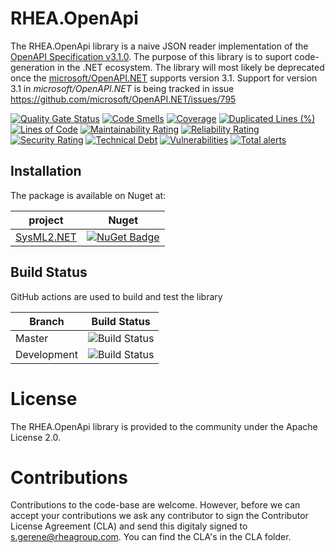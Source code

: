 # RHEA.OpenApi

The RHEA.OpenApi library is a naive JSON reader implementation of the [OpenAPI Specification v3.1.0](https://spec.openapis.org/oas/latest.html#version-3-1-0). The purpose of this library is to suport code-generation in the .NET ecosystem. The library will most likely be deprecated once the [microsoft/OpenAPI.NET](https://github.com/microsoft/OpenAPI.NET) supports version 3.1. Support for version 3.1 in _microsoft/OpenAPI.NET_ is being tracked in issue https://github.com/microsoft/OpenAPI.NET/issues/795

[![Quality Gate Status](https://sonarcloud.io/api/project_badges/measure?project=RHEAGROUP_OPENAPI&metric=alert_status)](https://sonarcloud.io/summary/new_code?id=RHEAGROUP_OPENAPI)
[![Code Smells](https://sonarcloud.io/api/project_badges/measure?project=RHEAGROUP_OPENAPI&metric=code_smells)](https://sonarcloud.io/summary/new_code?id=RHEAGROUP_OPENAPI)
[![Coverage](https://sonarcloud.io/api/project_badges/measure?project=RHEAGROUP_OPENAPI&metric=coverage)](https://sonarcloud.io/summary/new_code?id=RHEAGROUP_OPENAPI)
[![Duplicated Lines (%)](https://sonarcloud.io/api/project_badges/measure?project=RHEAGROUP_OPENAPI&metric=duplicated_lines_density)](https://sonarcloud.io/summary/new_code?id=RHEAGROUP_OPENAPI)
[![Lines of Code](https://sonarcloud.io/api/project_badges/measure?project=RHEAGROUP_OPENAPI&metric=ncloc)](https://sonarcloud.io/summary/new_code?id=RHEAGROUP_OPENAPI)
[![Maintainability Rating](https://sonarcloud.io/api/project_badges/measure?project=RHEAGROUP_OPENAPI&metric=sqale_rating)](https://sonarcloud.io/summary/new_code?id=RHEAGROUP_OPENAPI)
[![Reliability Rating](https://sonarcloud.io/api/project_badges/measure?project=RHEAGROUP_OPENAPI&metric=reliability_rating)](https://sonarcloud.io/summary/new_code?id=RHEAGROUP_OPENAPI)
[![Security Rating](https://sonarcloud.io/api/project_badges/measure?project=RHEAGROUP_OPENAPI&metric=security_rating)](https://sonarcloud.io/summary/new_code?id=RHEAGROUP_OPENAPI)
[![Technical Debt](https://sonarcloud.io/api/project_badges/measure?project=RHEAGROUP_OPENAPI&metric=sqale_index)](https://sonarcloud.io/summary/new_code?id=RHEAGROUP_OPENAPI)
[![Vulnerabilities](https://sonarcloud.io/api/project_badges/measure?project=RHEAGROUP_OPENAPI&metric=vulnerabilities)](https://sonarcloud.io/summary/new_code?id=RHEAGROUP_OPENAPI)
[![Total alerts](https://img.shields.io/lgtm/alerts/g/RHEAGROUP/OPENAPI.svg?logo=lgtm&logoWidth=18)](https://lgtm.com/projects/g/RHEAGROUP/OPENAPI/alerts/)


## Installation

The package is available on Nuget at:

project                                                     | Nuget
------------------------------------------------------------| ------------
[SysML2.NET](https://www.nuget.org/packages/RHEA.OpenApi)   | [![NuGet Badge](https://buildstats.info/nuget/RHEA.OpenApi)](https://buildstats.info/nuget/RHEA.OpenApi)

## Build Status

GitHub actions are used to build and test the library

Branch      | Build Status
----------- | --------------------------
Master      | ![Build Status](https://github.com/RHEAGROUP/OPENAPI/actions/workflows/CodeQuality.yml/badge.svg?branch=master)
Development | ![Build Status](https://github.com/RHEAGROUP/OPENAPI/actions/workflows/CodeQuality.yml/badge.svg?branch=development)

# License

The RHEA.OpenApi library is provided to the community under the Apache License 2.0.

# Contributions

Contributions to the code-base are welcome. However, before we can accept your contributions we ask any contributor to sign the Contributor License Agreement (CLA) and send this digitaly signed to s.gerene@rheagroup.com. You can find the CLA's in the CLA folder.
